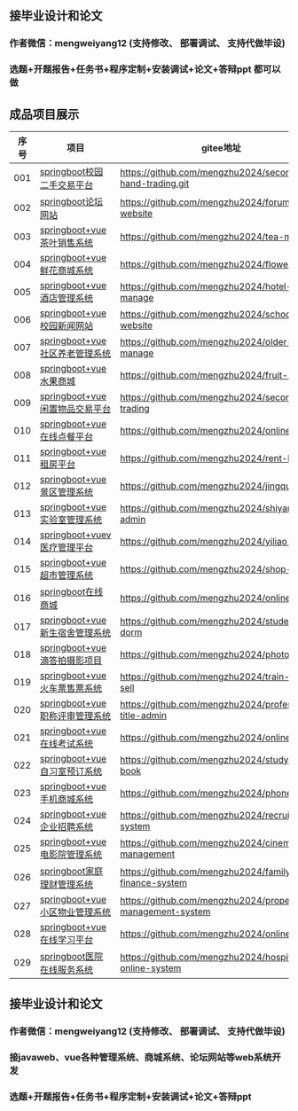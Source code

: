 ## 接毕业设计和论文

### 作者微信：mengweiyang12  (支持修改、 部署调试、 支持代做毕设)

### 选题+开题报告+任务书+程序定制+安装调试+论文+答辩ppt  都可以做

## 成品项目展示
| 序号  | 项目                                                                                        | gitee地址                                            |
|-----|-------------------------------------------------------------------------------------------|---------------------------------------------------|
| 001 | [springboot校园二手交易平台](https://github.com/mengzhu2024/second-hand-trading.git)                   | https://github.com/mengzhu2024/second-hand-trading.git |
| 002 | [springboot论坛网站](https://github.com/mengzhu2024/forum-website)                  | https://github.com/mengzhu2024/forum-website |
| 003 | [springboot+vue茶叶销售系统](https://github.com/mengzhu2024/tea-mall)                            | https://github.com/mengzhu2024/tea-mall |
| 004 | [springboot+vue鲜花商城系统](https://github.com/mengzhu2024/flower-mall)                         | https://github.com/mengzhu2024/flower-mall |
| 005 | [springboot+vue酒店管理系统](https://github.com/mengzhu2024/hotel-manage)                        | https://github.com/mengzhu2024/hotel-manage |
| 006 | [springboot+vue校园新闻网站](https://github.com/mengzhu2024/school-website)                      | https://github.com/mengzhu2024/school-website |
| 007 | [springboot+vue社区养老管理系统](https://github.com/mengzhu2024/older-manage)                      | https://github.com/mengzhu2024/older-manage |
| 008 | [springboot+vue水果商城](https://github.com/mengzhu2024/fruit-mall)                            | https://github.com/mengzhu2024/fruit-mall |
| 009 | [springboot+vue闲置物品交易平台](https://github.com/mengzhu2024/second-trading)                    | https://github.com/mengzhu2024/second-trading |
| 010 | [springboot+vue在线点餐平台](https://github.com/mengzhu2024/online-food)                         | https://github.com/mengzhu2024/online-food |
| 011 | [springboot+vue租房平台](https://github.com/mengzhu2024/rent-house)                            | https://github.com/mengzhu2024/rent-house |
| 012 | [springboot+vue景区管理系统](https://github.com/mengzhu2024/jingqu-admin)                        | https://github.com/mengzhu2024/jingqu-admin |
| 013 | [springboot+vue实验室管理系统](https://github.com/mengzhu2024/shiyanshi-admin)                    | https://github.com/mengzhu2024/shiyanshi-admin |
| 014 | [springboot+vuev医疗管理平台](https://github.com/mengzhu2024/yiliao-admin)                       | https://github.com/mengzhu2024/yiliao-admin |
| 015 | [springboot+vue超市管理系统](https://github.com/mengzhu2024/shop-admin)                  | https://github.com/mengzhu2024/shop-admin |
| 016 | [springboot在线商城](https://github.com/mengzhu2024/online-shop)                    | https://github.com/mengzhu2024/online-shop |
| 017 | [springboot+vue新生宿舍管理系统](https://github.com/mengzhu2024/student-dorm)                      | https://github.com/mengzhu2024/student-dorm |
| 018 | [springboot+vue滴答拍摄影项目](https://github.com/mengzhu2024/photography)                        | https://github.com/mengzhu2024/photography |
| 019 | [springboot+vue火车票售票系统](https://github.com/mengzhu2024/train-ticket-sell)                  | https://github.com/mengzhu2024/train-ticket-sell |
| 020 | [springboot+vue职称评审管理系统](https://github.com/mengzhu2024/professional-title-admin)          | https://github.com/mengzhu2024/professional-title-admin |
| 021 | [springboot+vue在线考试系统](https://github.com/mengzhu2024/online-exam)                         | https://github.com/mengzhu2024/online-exam |
| 022 | [springboot+vue自习室预订系统](https://github.com/mengzhu2024/studyroom-book ) | https://github.com/mengzhu2024/studyroom-book  |
| 023 | [springboot+vue手机商城系统](https://github.com/mengzhu2024/phone-shop)                          | https://github.com/mengzhu2024/phone-shop |
| 024 | [springboot+vue企业招聘系统](https://github.com/mengzhu2024/recruit-system)| https://github.com/mengzhu2024/recruit-system |
| 025 | [springboot+vue电影院管理系统](https://github.com/mengzhu2024/cinema-management)| https://github.com/mengzhu2024/cinema-management |
| 026 | [springboot家庭理财管理系统](https://github.com/mengzhu2024/family-finance-system)| https://github.com/mengzhu2024/family-finance-system |
| 027 | [springboot+vue小区物业管理系统](https://github.com/mengzhu2024/property-management-system)| https://github.com/mengzhu2024/property-management-system |
| 028 | [springboot+vue在线学习平台](https://github.com/mengzhu2024/online-study)| https://github.com/mengzhu2024/online-study |
| 029 | [springboot医院在线服务系统](https://github.com/mengzhu2024/hospital-online-system)| https://github.com/mengzhu2024/hospital-online-system |
## 接毕业设计和论文

### 作者微信：mengweiyang12   (支持修改、 部署调试、 支持代做毕设)

### 接javaweb、vue各种管理系统、商城系统、论坛网站等web系统开发

### 选题+开题报告+任务书+程序定制+安装调试+论文+答辩ppt
